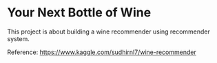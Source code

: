 # Your Next Bottle of Wine

This project is about building a wine recommender using recommender system.

Reference: https://www.kaggle.com/sudhirnl7/wine-recommender


